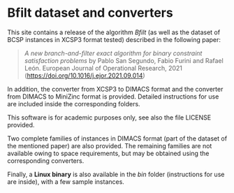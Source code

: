# Bfilt dataset and converters

This site contains a release of the algorithm *Bfilt* (as well as the dataset of BCSP instances in XCSP3 format tested) described in the following paper:

>*A new branch-and-filter exact algorithm for binary constraint satisfaction problems* 
by Pablo San Segundo, Fabio Furini and Rafael León. European Journal of Operational Research, 2021 (https://doi.org/10.1016/j.ejor.2021.09.014)

In addition, the converter from XCSP3 to DIMACS format and the converter from DIMACS to MiniZinc format is provided. Detailed instructions for use are included inside the corresponding folders.

This software is for academic purposes only, see also the file LICENSE  provided.

Two complete families of instances in DIMACS format (part of the dataset of the mentioned paper) are also provided. The remaining families are not available owing to space requirements, but may be obtained using the corresponding converters.

Finally, a **Linux binary** is also available in the *bin* folder (instructions for use are inside), with a few sample instances.
